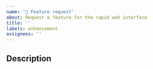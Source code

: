 ```yaml
---
name: '🚀 Feature request'
about: Request a feature for the rapid web interface
title: ''
labels: enhancement
assignees: ''
---
```


<!--
Before making this issue please make sure this issue doesn't already exist!
-->

## Description

<!--
What is the feature you have in mind?
-->
